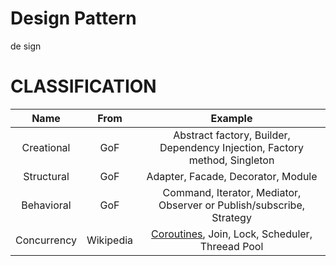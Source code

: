 # Design Pattern
de sign

# CLASSIFICATION

Name|From|Example
:-:|:-:|:-:
Creational|GoF|Abstract factory, Builder, Dependency Injection, Factory method, Singleton
Structural|GoF|Adapter, Facade, Decorator, Module
Behavioral|GoF|Command, Iterator, Mediator, Observer or Publish/subscribe, Strategy
Concurrency|Wikipedia|[Coroutines](https://developer.android.com/kotlin/coroutines), Join, Lock, Scheduler, Threead Pool

